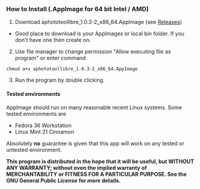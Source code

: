### How to Install (.AppImage for 64 bit Intel / AMD)

1. Download aphototoollibre_1.0.3-2_x86_64.AppImage (see [Releases](../../releases))

- Good place to download is your AppImages or local bin folder. If you don't have one then create on. 

2. Use file manager to change permission "Allow executing file as program" or enter command 

```
chmod a+x aphototoollibre_1.0.3-2_x86_64.AppImage
```
3. Run the program by double clicking.

#### Tested environments

AppImage should run on many reasonable recent Linux systems. Some tested environments are

- Fedora 36 Workstation
- Linux Mint 21 Cinnamon


Absolutely **no** guarantee is given that this app will work on any tested or untested environment.

**This program is distributed in the hope that it will be useful, but WITHOUT ANY WARRANTY; without even the implied warranty of
MERCHANTABILITY or FITNESS FOR A PARTICULAR PURPOSE. See the GNU General Public License for more details.**
